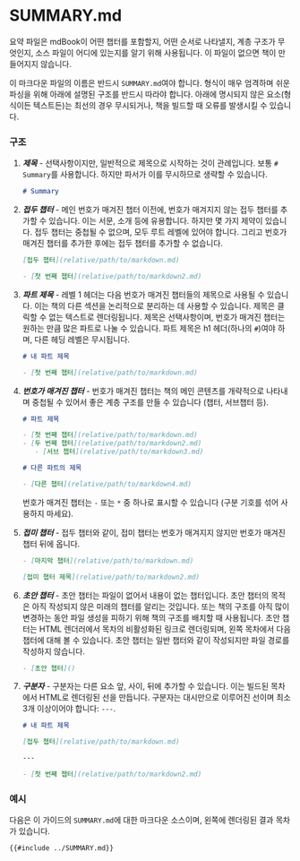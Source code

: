 # SUMMARY.md

요약 파일은 mdBook이 어떤 챕터를 포함할지, 어떤 순서로 나타낼지, 계층 구조가 무엇인지, 소스 파일이 어디에 있는지를 알기 위해 사용됩니다. 이 파일이 없으면 책이 만들어지지 않습니다.

이 마크다운 파일의 이름은 반드시 `SUMMARY.md`여야 합니다. 형식이 매우 엄격하며 쉬운 파싱을 위해 아래에 설명된 구조를 반드시 따라야 합니다. 아래에 명시되지 않은 요소(형식이든 텍스트든)는 최선의 경우 무시되거나, 책을 빌드할 때 오류를 발생시킬 수 있습니다.

### 구조

1. ***제목*** - 선택사항이지만, 일반적으로 제목으로 시작하는 것이 관례입니다. 보통 <code
   class="language-markdown"># Summary</code>를 사용합니다. 하지만 파서가 이를 무시하므로 생략할 수 있습니다.
   ```markdown
   # Summary
   ```

1. ***접두 챕터*** - 메인 번호가 매겨진 챕터 이전에, 번호가 매겨지지 않는 접두 챕터를 추가할 수 있습니다. 이는 서문, 소개 등에 유용합니다. 하지만 몇 가지 제약이 있습니다. 접두 챕터는 중첩될 수 없으며, 모두 루트 레벨에 있어야 합니다. 그리고 번호가 매겨진 챕터를 추가한 후에는 접두 챕터를 추가할 수 없습니다.
   ```markdown
   [접두 챕터](relative/path/to/markdown.md)

   - [첫 번째 챕터](relative/path/to/markdown2.md)
   ```

1. ***파트 제목*** -
   레벨 1 헤더는 다음 번호가 매겨진 챕터들의 제목으로 사용될 수 있습니다.
   이는 책의 다른 섹션을 논리적으로 분리하는 데 사용할 수 있습니다.
   제목은 클릭할 수 없는 텍스트로 렌더링됩니다.
   제목은 선택사항이며, 번호가 매겨진 챕터는 원하는 만큼 많은 파트로 나눌 수 있습니다.
   파트 제목은 h1 헤더(하나의 `#`)여야 하며, 다른 헤딩 레벨은 무시됩니다.
   ```markdown
   # 내 파트 제목

   - [첫 번째 챕터](relative/path/to/markdown.md)
   ```

1. ***번호가 매겨진 챕터*** - 번호가 매겨진 챕터는 책의 메인 콘텐츠를 개략적으로 나타내며
   중첩될 수 있어서 좋은 계층 구조를 만들 수 있습니다
   (챕터, 서브챕터 등).
   ```markdown
   # 파트 제목

   - [첫 번째 챕터](relative/path/to/markdown.md)
   - [두 번째 챕터](relative/path/to/markdown2.md)
      - [서브 챕터](relative/path/to/markdown3.md)

   # 다른 파트의 제목

   - [다른 챕터](relative/path/to/markdown4.md)
   ```
   번호가 매겨진 챕터는 `-` 또는 `*` 중 하나로 표시할 수 있습니다 (구분 기호를 섞어 사용하지 마세요). 
   
1. ***접미 챕터*** - 접두 챕터와 같이, 접미 챕터는 번호가 매겨지지 않지만 번호가 매겨진 챕터 뒤에 옵니다.
   ```markdown
   - [마지막 챕터](relative/path/to/markdown.md)

   [접미 챕터 제목](relative/path/to/markdown2.md)
   ```

1. ***초안 챕터*** - 초안 챕터는 파일이 없어서 내용이 없는 챕터입니다.
   초안 챕터의 목적은 아직 작성되지 않은 미래의 챕터를 알리는 것입니다.
   또는 책의 구조를 아직 많이 변경하는 동안 파일 생성을 피하기 위해 책의 구조를 배치할 때 사용됩니다.
   초안 챕터는 HTML 렌더러에서 목차의 비활성화된 링크로 렌더링되며, 왼쪽 목차에서 다음 챕터에 대해 볼 수 있습니다.
   초안 챕터는 일반 챕터와 같이 작성되지만 파일 경로를 작성하지 않습니다.
   ```markdown
   - [초안 챕터]()
   ```

1. ***구분자*** - 구분자는 다른 요소 앞, 사이, 뒤에 추가할 수 있습니다. 이는 빌드된 목차에서 HTML로 렌더링된 선을 만듭니다. 구분자는 대시만으로 이루어진 선이며 최소 3개 이상이어야 합니다: `---`.
   ```markdown
   # 내 파트 제목
   
   [접두 챕터](relative/path/to/markdown.md)

   ---

   - [첫 번째 챕터](relative/path/to/markdown2.md)
   ```
  

### 예시

다음은 이 가이드의 `SUMMARY.md`에 대한 마크다운 소스이며, 왼쪽에 렌더링된 결과 목차가 있습니다.

```markdown
{{#include ../SUMMARY.md}}
```
